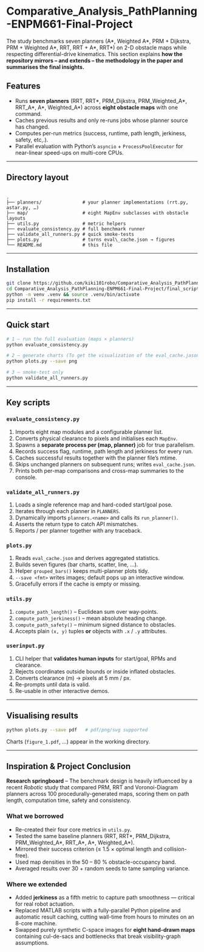 # Comparative_Analysis_PathPlanning-ENPM661-Final-Project
 
The study benchmarks seven planners (A*, Weighted A*, PRM + Dijkstra, PRM + Weighted A*, RRT, RRT + A*, RRT*) on 2-D obstacle maps while respecting differential-drive kinematics. This section explains **how the repository mirrors – and extends – the methodology in the paper and summarises the final insights.**

## Features
* Runs **seven planners** (RRT, RRT\*, PRM\_Dijkstra, PRM\_Weighted_A\*, RRT\_A\*, A\*, Weighted\_A\*) across **eight obstacle maps** with one command.  
* Caches previous results and only re-runs jobs whose planner source has changed.  
* Computes per-run metrics (success, runtime, path length, jerkiness, safety, etc,.).   
* Parallel evaluation with Python’s `asyncio` + `ProcessPoolExecutor` for near-linear speed-ups on multi-core CPUs.

---

## Directory layout
```

.
├── planners/               # your planner implementations (rrt.py, astar.py, …)
├── map/                    # eight MapEnv subclasses with obstacle layouts
├── utils.py                # metric helpers
├── evaluate_consistency.py # full benchmark runner
├── validate_all_runners.py # quick smoke-tests
├── plots.py                # turns eval\_cache.json → figures
└── README.md               # this file

````

---

## Installation
```bash
git clone https://github.com/kiki101robo/Comparative_Analysis_PathPlanning-ENPM661-Final-Project.git
cd Comparative_Analysis_PathPlanning-ENPM661-Final-Project/final_scripts
python -m venv .venv && source .venv/bin/activate
pip install -r requirements.txt
````

---

## Quick start

```bash
# 1 — run the full evaluation (maps × planners)
python evaluate_consistency.py

# 2 — generate charts (To get the visualization of the eval_cache.jason's data)
python plots.py --save png

# 3 — smoke-test only
python validate_all_runners.py
```

---

## Key scripts

### `evaluate_consistency.py`

1. Imports eight map modules and a configurable planner list.
2. Converts physical clearance to pixels and initialises each `MapEnv`.
3. Spawns a **separate process per (map, planner)** job for true parallelism.
4. Records success flag, runtime, path length and jerkiness for every run.
5. Caches successful results together with the planner file’s mtime.
6. Skips unchanged planners on subsequent runs; writes `eval_cache.json`.
7. Prints both per-map comparisons and cross-map summaries to the console.

### `validate_all_runners.py`

1. Loads a single reference map and hard-coded start/goal pose.
2. Iterates through each planner in `PLANNERS`.
3. Dynamically imports `planners.<name>` and calls its `run_planner()`.
4. Asserts the return type to catch API mismatches.
5. Reports / per planner together with any traceback.

### `plots.py`

1. Reads `eval_cache.json` and derives aggregated statistics.
2. Builds seven figures (bar charts, scatter, line, …).
3. Helper `grouped_bars()` keeps multi-planner plots tidy.
4. `--save <fmt>` writes images; default pops up an interactive window.
5. Gracefully errors if the cache is empty or missing.

### `utils.py`

1. `compute_path_length()` – Euclidean sum over way-points.
2. `compute_path_jerkiness()` – mean absolute heading change.
3. `compute_path_safety()` – minimum signed distance to obstacles.
4. Accepts plain `(x, y)` tuples **or** objects with `.x` / `.y` attributes.

### `userinput.py`

1. CLI helper that **validates human inputs** for start/goal, RPMs and clearance.
2. Rejects coordinates outside bounds or inside inflated obstacles.
3. Converts clearance (m) → pixels at 5 mm / px.
4. Re-prompts until data is valid.
5. Re-usable in other interactive demos.

---

## Visualising results

```bash
python plots.py --save pdf   # pdf/png/svg supported
```

Charts (`figure_1.pdf`, …) appear in the working directory.

---

## Inspiration & Project Conclusion

**Research springboard** – The benchmark design is heavily influenced by a recent *Robotic* study that compared PRM, RRT and Voronoi-Diagram planners across 100 procedurally-generated maps, scoring them on path length, computation time, safety and consistency.

### What we borrowed

* Re-created their four core metrics in `utils.py`.
* Tested the same baseline planners (RRT, RRT\*, PRM\_Dijkstra, PRM\_Weighted_A\*, RRT\_A\*, A\*, Weighted\_A\*).
* Mirrored their success criterion (≤ 1.5 × optimal length and collision-free).
* Used map densities in the 50 – 80 % obstacle-occupancy band.
* Averaged results over 30 + random seeds to tame sampling variance.

### Where we extended

* Added **jerkiness** as a fifth metric to capture path smoothness — critical for real robot actuation.
* Replaced MATLAB scripts with a fully-parallel Python pipeline and automatic result caching, cutting wall-time from hours to minutes on an 8-core machine.
* Swapped purely synthetic C-space images for **eight hand-drawn maps** containing cul-de-sacs and bottlenecks that break visibility-graph assumptions.
